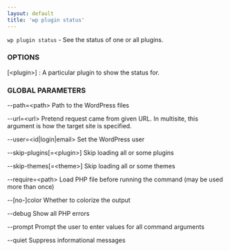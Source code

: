 ```yaml
---
layout: default
title: 'wp plugin status'
---
```


`wp plugin status` - See the status of one or all plugins.

### OPTIONS

[&lt;plugin&gt;]
: A particular plugin to show the status for.

### GLOBAL PARAMETERS

  \--path=&lt;path&gt;
      Path to the WordPress files

  \--url=&lt;url&gt;
      Pretend request came from given URL. In multisite, this argument is how the target site is specified.

  \--user=&lt;id|login|email&gt;
      Set the WordPress user

  \--skip-plugins[=&lt;plugin&gt;]
      Skip loading all or some plugins

  \--skip-themes[=&lt;theme&gt;]
      Skip loading all or some themes

  \--require=&lt;path&gt;
      Load PHP file before running the command (may be used more than once)

  \--[no-]color
      Whether to colorize the output

  \--debug
      Show all PHP errors

  \--prompt
      Prompt the user to enter values for all command arguments

  \--quiet
      Suppress informational messages



